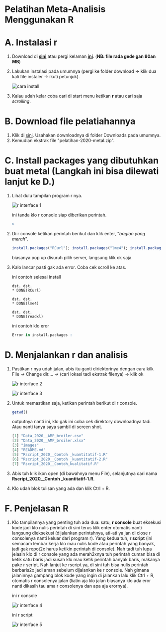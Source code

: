 # Pelatihan Meta-Analisis Menggunakan R

# A. Instalasi r
1. Download di [**sini**](https://cran.r-project.org/bin/windows/base/R-4.0.2-win.exe) atau pergi kelaman [**ini**](https://cran.r-project.org/bin/windows/base/). (**NB: file rada gede gan 80an MB**)
2. Lakukan instalasi pada umumnya (pergi ke folder download -> klik dua kali file instaler -> ikuti petunjuk).

   ![cara install](images/cara-install-r-windows.gif)

3. Kalau udah kelar coba cari di start menu ketikan **r** atau cari saja _scrolling_.

# B. Download file pelatiahannya
1. Klik di [sini](https://codeload.github.com/mohammad-miftakhus-sholikin/pelatihan-2020-metal/zip/master). Usahakan downloadnya di folder Downloads pada umumnya.
2. Kemudian ekstrak file "pelatihan-2020-metal.zip".

# C. Install packages yang dibutuhkan buat metal (Langkah ini bisa dilewati lanjut ke D.)
1. Lihat dulu tampilan program r nya.

   ![r interface 1](images/rconsole1.png)

   ini tanda klo r console siap diberikan perintah.
   ```r
   >
   ```

2. Di r console ketikan perintah berikut dan klik enter, "*bagian yang merah*".
   ```r
   install.packages("RCurl"); install.packages("lme4"); install.packages("readxl")
   ```
   biasanya pop up disuruh pilih server, langsung klik ok saja.
3. Kalo lancar pasti gak ada error. Coba cek scroll ke atas.
   
   ini contoh selesai install
   ```
   dst. dst.
   * DONE(RCurl)
   
   dst. dst.
   * DONE(lme4)

   dst. dst.
   * DONE(readxl)
   ```
   ini contoh klo eror 
   ```r
   Error in install.packages :
   ```

# D. Menjalankan r dan analisis
1. Pastikan r nya udah jalan, abis itu ganti diriektorinya dengan cara kilk File -> Change dir.... -> (cari lokasi tadi ekstrak filenya) -> klik ok

   ![r interface 2](images/rconsole2.png)

   ![r interface 3](images/rconsole3.png)
2. Untuk memastikan saja, ketikan perintah berikut di r console.
   
   ```r
   getwd()
   ```
   outputnya nanti ini, klo gak ini coba cek direktory downloadnya tadi. Atau nanti tanya saya sambil di screen shot.
   ```r
   [1] "Data_2020__AMP_broiler.csv"           
   [2] "Data_2020__AMP_broiler.xlsx"          
   [3] "images"                               
   [4] "README.md"                            
   [5] "Rscript_2020__Contoh _kuantitatif-1.R"
   [6] "Rscript_2020__Contoh _kuantitatif-2.R"
   [7] "Rscript_2020__Contoh_kualitatif.R"
   ```
3. Abis tuh klik ikon open (di bawahnya menu File), selanjutnya cari nama **Rscript_2020__Contoh _kuantitatif-1.R**.
4. Klo udah blok tulisan yang ada dan klik Ctrl + R.

# F. Penjelasan R
1. Klo tampilannya yang penting tuh ada dua: satu, **r console** buat eksekusi kode jadi klo nulis perintah di sini terus klik enter otomatis nanti langsung dieksekusi (dijalankan perintahnya, ati-ati ya jan di close r consolenya nanti keluar dari program r). Yang kedua tuh, **r script** (ini semacam lembar kerja klo mau nulis kode atau perintah yang banyak, jadi gak repot2x harus ketikin perintah di console). Nah tadi tuh lupa jelasin klo di r console yang ada merah2xnya tuh perintah cuman bisa di ketik satu baris jadi susah klo mau ketik perintah banyak baris, makanya pake r script. Nah lanjut ke rscript ya, di sini tuh bisa nulis perintah berbaris2x jadi aman sebelum dijalankan ke r console. Nah gimana jalaninnya gampang blok kode yang ingin di jalankan lalu klik Ctrl + R, otomatis r consolenya jalan (liatin aja klo jalan biasanya klo ada eror nanti dikasih tau ama r consolenya dan apa aja erornya).
   
   ini r console

   ![r interface 4](images/rconsole4.png)
   
   ini r script
   
   ![r interface 5](images/rscript.png)